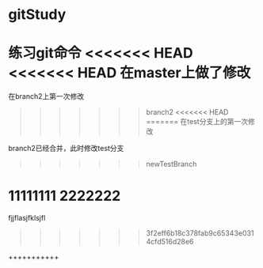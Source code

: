 # gitStudy
练习git命令
<<<<<<< HEAD
<<<<<<< HEAD
在master上做了修改
=======
在branch2上第一次修改
>>>>>>> branch2
<<<<<<< HEAD
=======
在test分支上的第一次修改

branch2已经合并，此时修改test分支
>>>>>>> newTestBranch


11111111
2222222
=======

fjjflasjfklsjfl
>>>>>>> 3f2eff6b18c378fab9c65343e0314cfd516d28e6


+++++++++++



